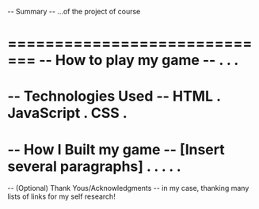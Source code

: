 -- Summary --
...of the project of course

=============================
-- How to play my game --
.
.
.
============================
-- Technologies Used --
HTML
.
JavaScript
.
CSS
.
================================
-- How I Built my game --
[Insert several paragraphs]
.
.
.
.
.
===============================
-- (Optional) Thank Yous/Acknowledgments --
in my case, thanking many lists of links for my
self research!
